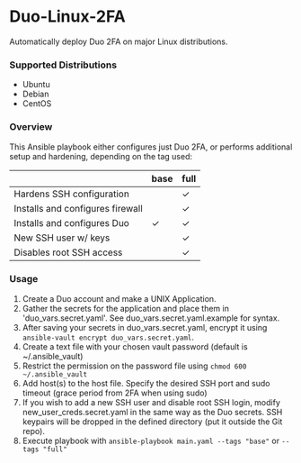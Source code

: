 # Duo-Linux-2FA
Automatically deploy Duo 2FA on major Linux distributions.

### Supported Distributions
 - Ubuntu
 - Debian
 - CentOS

### Overview
This Ansible playbook either configures just Duo 2FA, or performs additional setup and hardening, depending on the tag used:

|                                  | base | full |
|----------------------------------|------|------|
| Hardens SSH configuration        |      | ✓    |
| Installs and configures firewall |      | ✓    |
| Installs and configures Duo      | ✓    | ✓    |
| New SSH user w/ keys             |      | ✓    |
| Disables root SSH access         |      | ✓    |

### Usage
 1. Create a Duo account and make a UNIX Application.
 2. Gather the secrets for the application and place them in 'duo_vars.secret.yaml'. See duo_vars.secret.yaml.example for syntax.
 3. After saving your secrets in duo_vars.secret.yaml, encrypt it using `ansible-vault encrypt duo_vars.secret.yaml`.
 4. Create a text file with your chosen vault password (default is ~/.ansible_vault)
 5. Restrict the permission on the password file using `chmod 600 ~/.ansible_vault`
 6. Add host(s) to the host file. Specify the desired SSH port and sudo timeout (grace period from 2FA when using sudo)
 7. If you wish to add a new SSH user and disable root SSH login, modify new_user_creds.secret.yaml in the same way as the Duo secrets. SSH keypairs will be dropped in the defined directory (put it outside the Git repo). 
 8. Execute playbook with `ansible-playbook main.yaml --tags "base"` or `--tags "full"`
